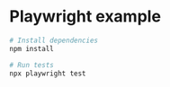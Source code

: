 # Playwright example

```bash
# Install dependencies
npm install

# Run tests
npx playwright test
```
